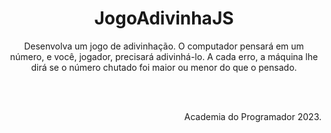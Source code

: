 <h1 align="center">JogoAdivinhaJS</h1>

<p align="center">Desenvolva um jogo de adivinhação. O computador pensará em um número, e você, jogador, precisará
adivinhá-lo. A cada erro, a máquina lhe dirá se o número chutado foi maior ou menor do que o pensado.</p>
</br>
</br>
<p align="right"> Academia do Programador 2023.</p>
